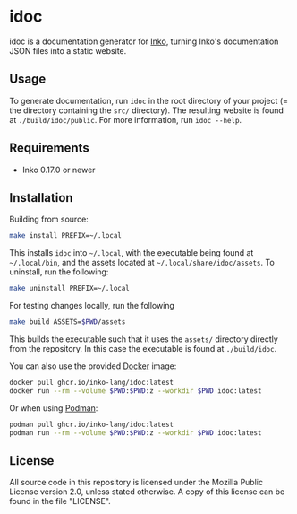 # idoc

idoc is a documentation generator for [Inko](https://inko-lang.org/), turning
Inko's documentation JSON files into a static website.

## Usage

To generate documentation, run `idoc` in the root directory of your project (=
the directory containing the `src/` directory). The resulting website is found
at `./build/idoc/public`. For more information, run `idoc --help`.

## Requirements

- Inko 0.17.0 or newer

## Installation

Building from source:

```bash
make install PREFIX=~/.local
```

This installs `idoc` into `~/.local`, with the executable being found at
`~/.local/bin`, and the assets located at `~/.local/share/idoc/assets`. To
uninstall, run the following:

```bash
make uninstall PREFIX=~/.local
```

For testing changes locally, run the following

```bash
make build ASSETS=$PWD/assets
```

This builds the executable such that it uses the `assets/` directory directly
from the repository. In this case the executable is found at `./build/idoc`.

You can also use the provided [Docker](https://www.docker.com/) image:

```bash
docker pull ghcr.io/inko-lang/idoc:latest
docker run --rm --volume $PWD:$PWD:z --workdir $PWD idoc:latest
```

Or when using [Podman](http://podman.io/):

```bash
podman pull ghcr.io/inko-lang/idoc:latest
podman run --rm --volume $PWD:$PWD:z --workdir $PWD idoc:latest
```

## License

All source code in this repository is licensed under the Mozilla Public License
version 2.0, unless stated otherwise. A copy of this license can be found in the
file "LICENSE".
